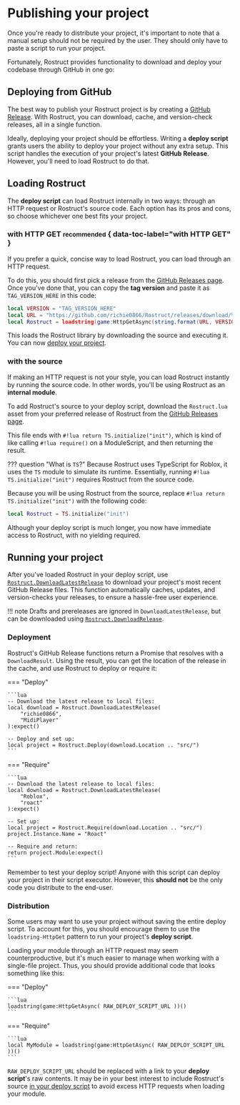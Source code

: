 # Publishing your project

Once you're ready to distribute your project, it's important to note that a manual setup should not be required by the user. They should only have to paste a script to run your project.

Fortunately, Rostruct provides functionality to download and deploy your codebase through GitHub in one go:

## Deploying from GitHub

The best way to publish your Rostruct project is by creating a [GitHub Release](https://docs.github.com/en/github/administering-a-repository/releasing-projects-on-github/managing-releases-in-a-repository). With Rostruct, you can download, cache, and version-check releases, all in a single function.

Ideally, deploying your project should be effortless. Writing a **deploy script** grants users the ability to deploy your project without any extra setup. This script handles the execution of your project's latest **GitHub Release**. However, you'll need to load Rostruct to do that.

## Loading Rostruct

The **deploy script** can load Rostruct internally in two ways: through an HTTP request or Rostruct's source code. Each option has its pros and cons, so choose whichever one best fits your project.

### with HTTP GET <small>recommended</small> { data-toc-label="with HTTP GET" }

If you prefer a quick, concise way to load Rostruct, you can load through an HTTP request. 

To do this, you should first pick a release from the [GitHub Releases page](https://github.com/richie0866/Rostruct/releases/latest). Once you've done that, you can copy the **tag version** and paste it as `TAG_VERSION_HERE` in this code:

```lua
local VERSION = "TAG_VERSION_HERE"
local URL = "https://github.com/richie0866/Rostruct/releases/download/%s/Rostruct.lua"
local Rostruct = loadstring(game:HttpGetAsync(string.format(URL, VERSION)))()
```

This loads the Rostruct library by downloading the source and executing it. You can now [deploy your project](#deployment).

### with the source

If making an HTTP request is not your style, you can load Rostruct instantly by running the source code. In other words, you'll be using Rostruct as an **internal module**.

To add Rostruct's source to your deploy script, download the `Rostruct.lua` asset from your preferred release of Rostruct from the [GitHub Releases page](https://github.com/richie0866/Rostruct/releases/latest).

This file ends with `#!lua return TS.initialize("init")`, which is kind of like calling `#!lua require()` on a ModuleScript, and then returning the result.

??? question "What is `TS`?"
	Because Rostruct uses TypeScript for Roblox, it uses the `TS` module to simulate its runtime. Essentially, running `#!lua TS.initialize("init")` requires Rostruct from the source code.

Because you will be using Rostruct from the source, replace `#!lua return TS.initialize("init")` with the following code:

```lua
local Rostruct = TS.initialize("init")
```

Although your deploy script is much longer, you now have immediate access to Rostruct, with no yielding required.

## Running your project

After you've loaded Rostruct in your deploy script, use [`Rostruct.DownloadLatestRelease`](../reference/functions.md#downloadlatestrelease) to download your project's most recent GitHub Release files. This function automatically caches, updates, and version-checks your releases, to ensure a hassle-free user experience.

!!! note
	Drafts and prereleases are ignored in `DownloadLatestRelease`, but can be downloaded using [`Rostruct.DownloadRelease`](../reference/functions.md#downloadrelease).

### Deployment

Rostruct's GitHub Release functions return a Promise that resolves with a `DownloadResult`. Using the result, you can get the location of the release in the cache, and use Rostruct to deploy or require it:

=== "Deploy"

	```lua
	-- Download the latest release to local files:
	local download = Rostruct.DownloadLatestRelease(
		"richie0866",
		"MidiPlayer"
	):expect()

	-- Deploy and set up:
	local project = Rostruct.Deploy(download.Location .. "src/")
	```

=== "Require"

	```lua
	-- Download the latest release to local files:
	local download = Rostruct.DownloadLatestRelease(
		"Roblox",
		"roact"
	):expect()

	-- Set up:
	local project = Rostruct.Require(download.Location .. "src/")
	project.Instance.Name = "Roact"

	-- Require and return:
	return project.Module:expect()
	```

Remember to test your deploy script! Anyone with this script can deploy your project in their script executor. However, this **should not** be the only code you distribute to the end-user.

### Distribution

Some users may want to use your project without saving the entire deploy script. To account for this, you should encourage them to use the `loadstring-HttpGet` pattern to run your project's **deploy script**.

Loading your module through an HTTP request may seem counterproductive, but it's much easier to manage when working with a single-file project. Thus, you should provide additional code that looks something like this:

=== "Deploy"

	```lua
	loadstring(game:HttpGetAsync( RAW_DEPLOY_SCRIPT_URL ))()
	```

=== "Require"

	```lua
	local MyModule = loadstring(game:HttpGetAsync( RAW_DEPLOY_SCRIPT_URL ))()
	```

`RAW_DEPLOY_SCRIPT_URL` should be replaced with a link to your **deploy script**'s raw contents. It may be in your best interest to include Rostruct's source [in your deploy script](#with-source) to avoid excess HTTP requests when loading your module.
